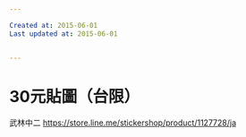 ```yaml
---

Created at: 2015-06-01
Last updated at: 2015-06-01


---
```


# 30元貼圖（台限）


武林中二
https://store.line.me/stickershop/product/1127728/ja


